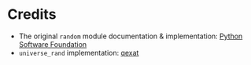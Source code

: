 # Credits

- The original `random` module documentation & implementation: [Python Software Foundation](https://docs.python.org/3/library/random.html)
- `universe_rand` implementation: [qexat](https://github.com/qexat)